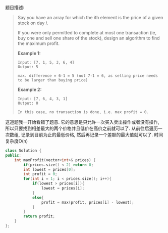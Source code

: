 题目描述:

> Say you have an array for which the *i*th element is the price of a given stock on day *i*.
>
> If you were only permitted to complete at most one transaction (ie, buy one and sell one share of the stock), design an algorithm to find the maximum profit.
>
> **Example 1:**
>
> ```
> Input: [7, 1, 5, 3, 6, 4]
> Output: 5
>
> max. difference = 6-1 = 5 (not 7-1 = 6, as selling price needs to be larger than buying price)
>
> ```
>
> **Example 2:**
>
> ```
> Input: [7, 6, 4, 3, 1]
> Output: 0
>
> In this case, no transaction is done, i.e. max profit = 0.
> ```

这道题我一开始看错了题意. 它的意思是只允许一次买入卖出操作或者没有操作, 所以只要找到相差最大的两个价格并且低价在高价之前就可以了. 从前往后遍历一次数组, 记录到目前为止的最低价格, 然后再记录一个差额的最大值就可以了. 时间复杂度O(n)

```c++
class Solution {
public:
    int maxProfit(vector<int>& prices) {
        if(prices.size() < 2) return 0;
        int lowest = prices[0];
        int profit = 0;
        for(int i = 1; i < prices.size(); i++){
            if(lowest > prices[i]){
                lowest = prices[i];
            }
            else{
                profit = max(profit, prices[i] - lowest);
            }
        }
        return profit;
    }
};
```


